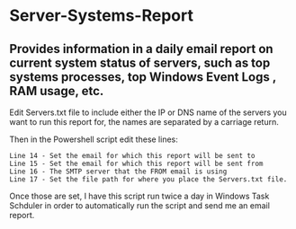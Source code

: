 # Server-Systems-Report
## Provides information in a daily email report on current system status of servers, such as top systems processes, top Windows Event Logs , RAM usage, etc.

Edit Servers.txt file to include either the IP or DNS name of the servers you want to run this report for, the names are separated by a carriage return. 

Then in the Powershell script edit these lines:

```
Line 14 - Set the email for which this report will be sent to
Line 15 - Set the email for which this report will be sent from
Line 16 - The SMTP server that the FROM email is using
Line 17 - Set the file path for where you place the Servers.txt file.
```
Once those are set, I have this script run twice a day in Windows Task Schduler in order to automatically run the script and send me an email report.
